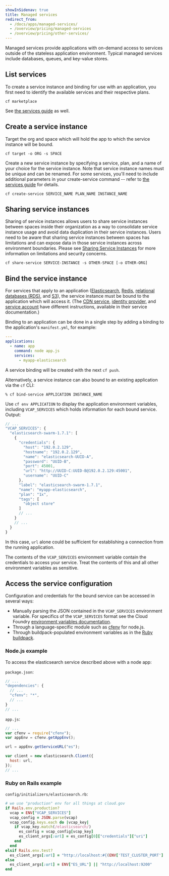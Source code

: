 ```yaml
---
showInSidenav: true
title: Managed services
redirect_from:
  - /docs/apps/managed-services/
  - /overview/pricing/managed-services
  - /overview/pricing/other-services/
---
```


Managed services provide applications with on-demand access to services outside of the stateless application environment. Typical managed services include databases, queues, and key-value stores.

## List services

To create a service instance and binding for use with an application, you first need to identify the available services and their respective plans.

```shell
cf marketplace
```

See [the services guide](/docs/services/intro) as well.

## Create a service instance

Target the org and space which will hold the app to which the service instance will be bound.

```shell
cf target -o ORG -s SPACE
```

Create a new service instance by specifying a service, plan, and a name of your choice for the service instance. Note that service instance names must be unique and can be renamed. For some services, you'll need to include additional parameters in your create-service command -- refer to [the services guide](/docs/services/intro) for details.

```shell
cf create-service SERVICE_NAME PLAN_NAME INSTANCE_NAME
```

## Sharing service instances

Sharing of service instances allows users to share service instances between spaces inside their organization as a way to consolidate service instance usage and avoid data duplication in their service instances. Users need to be aware that sharing service instances between spaces has limitations and can expose data in those service instances across environment boundaries. Please see [Sharing Service Instances](https://docs.cloudfoundry.org/devguide/services/sharing-instances.html) for more information on limitations and security concerns.

```shell
cf share-service SERVICE-INSTANCE -s OTHER-SPACE [-o OTHER-ORG]
```

## Bind the service instance

For services that apply to an application ([Elasticsearch](/docs/services/aws-elasticsearch), [Redis](/docs/services/aws-elasticache), [relational databases (RDS)](/docs/services/relational-database), and [S3](/docs/services/s3)), the service instance must be bound to the application which will access it. (The [CDN service](/docs/services/cdn-route), [identity provider](/docs/services/cloud-gov-identity-provider), and [service account](/docs/services/cloud-gov-service-account) have different instructions, available in their service documentation.)

Binding to an application can be done in a single step by adding a binding to the application's `manifest.yml`, for example:

```yaml
---
applications:
  - name: app
    command: node app.js
    services:
      - myapp-elasticsearch
```

A service binding will be created with the next `cf push`.

Alternatively, a service instance can also bound to an existing application via the `cf` CLI:

```shell
% cf bind-service APPLICATION INSTANCE_NAME
```

Use `cf env APPLICATION` to display the application environment variables, including `VCAP_SERVICES` which holds information for each bound service. Output:

```javascript
// ...
"VCAP_SERVICES": {
  "elasticsearch-swarm-1.7.1": [
    {
      "credentials": {
        "host": "192.0.2.129",
        "hostname": "192.0.2.129",
        "name": "elasticsearch-UUID-A",
        "password": "UUID-B",
        "port": 45001,
        "url": "http://UUID-C:UUID-B@192.0.2.129:45001",
        "username": "UUID-C"
      },
      "label": "elasticsearch-swarm-1.7.1",
      "name": "myapp-elasticsearch",
      "plan": "1x",
      "tags": [
        "object store"
      ]
      // ...
    }
    // ...
  }
}
```

In this case, `url` alone could be sufficient for establishing a connection from the running application.

The contents of the `VCAP_SERVICES` environment variable contain the credentials to access your service. Treat the contents of this and all other environment variables as sensitive.

## Access the service configuration

Configuration and credentials for the bound service can be accessed in several ways:

- Manually parsing the JSON contained in the `VCAP_SERVICES` environment variable. For specifics of the `VCAP_SERVICES` format see the Cloud Foundry [environment variables documentation](http://docs.cloudfoundry.org/devguide/deploy-apps/environment-variable.html#VCAP-SERVICES).
- Through a language-specific module such as [cfenv](https://www.npmjs.org/package/cfenv) for node.js.
- Through buildpack-populated environment variables as in the [Ruby buildpack](http://docs.cloudfoundry.org/buildpacks/ruby/ruby-service-bindings.html#vcap-services-defines-database-url).

### Node.js example

To access the elasticsearch service described above with a node app:

`package.json`:

```javascript
// ...
"dependencies": {
  // ...
  "cfenv": "*",
  // ...
}
// ...
```

`app.js`:

```javascript
// ...
var cfenv = require("cfenv");
var appEnv = cfenv.getAppEnv();

url = appEnv.getServiceURL("es");

var client = new elasticsearch.Client({
  host: url,
});
// ...
```

### Ruby on Rails example

`config/initializers/elasticsearch.rb`:

```ruby
# we use "production" env for all things at cloud.gov
if Rails.env.production?
  vcap = ENV["VCAP_SERVICES"]
  vcap_config = JSON.parse(vcap)
  vcap_config.keys.each do |vcap_key|
    if vcap_key.match(/elasticsearch/)
      es_config = vcap_config[vcap_key]
      es_client_args[:url] = es_config[0]["credentials"]["uri"]
    end
  end
elsif Rails.env.test?
  es_client_args[:url] = "http://localhost:#{(ENV['TEST_CLUSTER_PORT'] || 9250)}"
else
  es_client_args[:url] = ENV["ES_URL"] || "http://localhost:9200"
end
```
